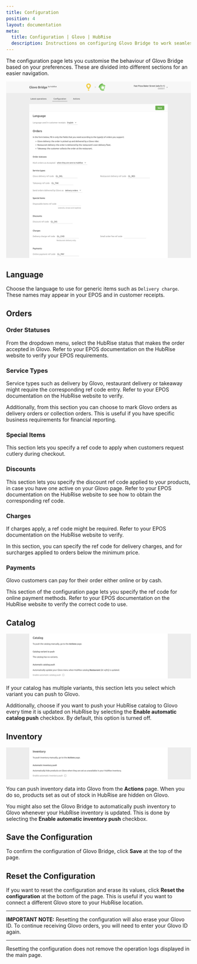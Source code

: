 ```yaml
---
title: Configuration
position: 4
layout: documentation
meta:
  title: Configuration | Glovo | HubRise
  description: Instructions on configuring Glovo Bridge to work seamlessly with Glovo and your EPOS or other apps connected to HubRise. Configuration is simple.
---
```


The configuration page lets you customise the behaviour of Glovo Bridge based on your preferences.
These are divided into different sections for an easier navigation.

![Glovo Bridge configuration page](./images/002-configuration-cropped.png)

## Language

Choose the language to use for generic items such as `Delivery charge`. These names may appear in your EPOS and in customer receipts.

## Orders

### Order Statuses

From the dropdown menu, select the HubRise status that makes the order accepted in Glovo.
Refer to your EPOS documentation on the HubRise website to verify your EPOS requirements.

### Service Types

Service types such as delivery by Glovo, restaurant delivery or takeaway might require the corresponding ref code entry. Refer to your EPOS documentation on the HubRise website to verify.

Additionally, from this section you can choose to mark Glovo orders as delivery orders or collection orders. This is useful if you have specific business requirements for financial reporting.

### Special Items

This section lets you specify a ref code to apply when customers request cutlery during checkout.

### Discounts

This section lets you specify the discount ref code applied to your products, in case you have one active on your Glovo page. Refer to your EPOS documentation on the HubRise website to see how to obtain the corresponding ref code.

### Charges

If charges apply, a ref code might be required. Refer to your EPOS documentation on the HubRise website to verify.

In this section, you can specify the ref code for delivery charges, and for surcharges applied to orders below the minimum price.

### Payments

Glovo customers can pay for their order either online or by cash.

This section of the configuration page lets you specify the ref code for online payment methods. Refer to your EPOS documentation on the HubRise website to verify the correct code to use.


## Catalog

![Glovo Bridge configuration page, Catalog section](./images/006-configuration-catalog.png)

If your catalog has multiple variants, this section lets you select which variant you can push to Glovo.

Additionally, choose if you want to push your HubRise catalog to Glovo every time it is updated on HubRise by selecting the **Enable automatic catalog push** checkbox.
By default, this option is turned off.

## Inventory

![Glovo Bridge configuration page, Inventory section](./images/007-configuration-inventory.png)

You can push inventory data into Glovo from the **Actions** page. When you do so, products set as out of stock in HubRise are hidden on Glovo.

You might also set the Glovo Bridge to automatically push inventory to Glovo whenever your HubRise inventory is updated. This is done by selecting the **Enable automatic inventory push** checkbox.

## Save the Configuration

To confirm the configuration of Glovo Bridge, click **Save** at the top of the page.

## Reset the Configuration

If you want to reset the configuration and erase its values, click **Reset the configuration** at the bottom of the page. This is useful if you want to connect a different Glovo store to your HubRise location.

---

**IMPORTANT NOTE:** Resetting the configuration will also erase your Glovo ID. To continue receiving Glovo orders, you will need to enter your Glovo ID again.

---

Resetting the configuration does not remove the operation logs displayed in the main page.
